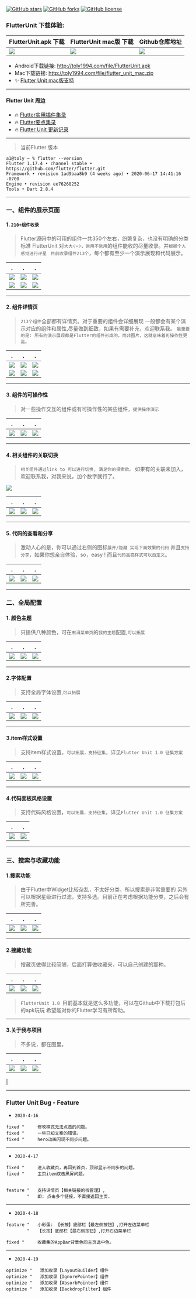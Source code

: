 
[![GitHub stars](https://img.shields.io/github/stars/toly1994328/FlutterUnit)](https://github.com/toly1994328/FlutterUnit/stargazers)
[![GitHub forks](https://img.shields.io/github/forks/toly1994328/FlutterUnit)](https://github.com/toly1994328/FlutterUnit/network)
[![GitHub license](https://img.shields.io/github/license/toly1994328/FlutterUnit)](https://github.com/toly1994328/FlutterUnit/blob/master/LICENSE)

### FlutterUnit 下载体验:



| FlutterUnit.apk 下载  | FlutterUnit mac版 下载 | Github仓库地址 | 
|------|------------|------------|
|![](http://toly1994.com/file/ewm/FlutterUnit.png)|![](http://toly1994.com/file/ewm/FlutterUnitMac.png)| ![](http://toly1994.com/file/ewm/FlutterUnitGithub.png)|   

- Android下载链接: http://toly1994.com/file/FlutterUnit.apk
- Mac下载链接: http://toly1994.com/file/flutter_unit_mac.zip
- ✨ [Flutter Unit mac版支持 ](https://github.com/toly1994328/FlutterUnit/tree/flutter_unit_mac)

---

#### Flutter Unit 周边

- 🔥 [Flutter实用插件集录 ](https://github.com/toly1994328/FlutterUnit/issues/41)
- 🔥 [Flutter要点集录 ](https://github.com/toly1994328/FlutterUnit/labels/point)
- 🔥 [Flutter Unit 更新记录 ](http://king.toly1994.com/FlutterUnit_update.html)

---

> 当前Flutter 版本

```
a1@toly ~ % flutter --version
Flutter 1.17.4 • channel stable • https://github.com/flutter/flutter.git
Framework • revision 1ad9baa8b9 (4 weeks ago) • 2020-06-17 14:41:16 -0700
Engine • revision ee76268252
Tools • Dart 2.8.4
```

---


### 一、组件的展示页面

#### 1. `210+组件收录`

> Flutter源码中的可用的组件一共350个左右，纷繁复杂，也没有明确的分类标准
FlutterUnit 对`大大小小，常用不常用`的组件能收的尽量收录。并`根据个人感觉进行评星 `
`目前收录组件213个`，每个都有至少一个演示展现和代码展示。

| . | . | . |
|------|------------|------------|
| ![](https://user-gold-cdn.xitu.io/2020/4/14/17175af35f63c8fb?w=1080&h=2340&f=jpeg&s=158267)|  ![](https://user-gold-cdn.xitu.io/2020/4/14/17175b0c1c92a004?w=1080&h=2340&f=jpeg&s=161619)|     ![](https://user-gold-cdn.xitu.io/2020/4/14/17175b0a95d5c549?w=1080&h=2340&f=jpeg&s=150406)       |
|  ![](https://user-gold-cdn.xitu.io/2020/4/14/17175af9b09f76f6?w=1080&h=2340&f=jpeg&s=153575)   | ![](https://user-gold-cdn.xitu.io/2020/4/14/17175b0766ed455b?w=1080&h=2340&f=jpeg&s=166128)        |![](https://user-gold-cdn.xitu.io/2020/4/14/17175af6b9523083?w=1080&h=2340&f=jpeg&s=163290)      |


---

#### 2. 组件详情页

> `213个组件`全部都有详情页。对于重要的组件会详细展现
一般都会有某个演示对应的组件和属性,尽量做到细致，如果有需要补充，欢迎联系我。
`最重要的是: 所有的演示展现都是Flutter的组件形成的，而非图片，这就意味着可操作性更高。`

| . | . | . |
|------|------------|------------|
| ![](https://user-gold-cdn.xitu.io/2020/4/14/17175c3f21476fc5?w=1080&h=2340&f=jpeg&s=67728)| ![](https://user-gold-cdn.xitu.io/2020/4/14/17175c44a1cfa94c?w=1080&h=2340&f=jpeg&s=92664)|    ![](https://user-gold-cdn.xitu.io/2020/4/14/17175c4a7cd90126?w=1080&h=2340&f=jpeg&s=114306) |
|  ![](https://user-gold-cdn.xitu.io/2020/4/14/17175c5171d0373f?w=1080&h=2340&f=jpeg&s=159437)  | ![](https://user-gold-cdn.xitu.io/2020/4/14/17175c56ce136676?w=1080&h=2340&f=jpeg&s=87311)       |![](https://user-gold-cdn.xitu.io/2020/4/14/17175c61623c6462?w=1080&h=2340&f=jpeg&s=108215)|





---

#### 3. 组件的可操作性

> 对一些操作交互的组件或有可操作性的某些组件，`提供操作演示`

| . | . | . |
|------|------------|------------|
| ![](https://user-gold-cdn.xitu.io/2020/4/14/17175df98f83e05c?w=362&h=724&f=gif&s=1061771)| ![](https://user-gold-cdn.xitu.io/2020/4/14/17175dcce9022ddc?w=362&h=724&f=gif&s=232124)|   ![](https://user-gold-cdn.xitu.io/2020/4/14/17175de9b348a26a?w=362&h=724&f=gif&s=946647)|

---

#### 4. 相关组件的关联切换
> `相关组件通过link to 可以进行切换, 满足你的探索欲。`
如果有的关联未加入，欢迎联系我，对我来说，加个数字就行了。

![](https://user-gold-cdn.xitu.io/2020/4/14/17175ea0ea610669?w=610&h=226&f=png&s=37961)

| . | . | . |
|------|------------|------------|
|![](https://user-gold-cdn.xitu.io/2020/4/14/17175e8c2a46e1f3?w=362&h=724&f=gif&s=471182)|![](https://user-gold-cdn.xitu.io/2020/4/14/17175e921dfc5c81?w=362&h=724&f=gif&s=658708)|   ![](https://user-gold-cdn.xitu.io/2020/4/14/17175e968c4f68e4?w=362&h=724&f=gif&s=300803)|

---

#### 5. 代码的查看和分享
> 激动人心的是，你可以通过右侧的图标`展开/隐藏 实现下面效果的代码`
并且`支持分享`，如果你想亲自体验，so，easy ! 而且`代码高亮样式可以自定义`。

| . | . | . |
|------|------------|------------|
| ![](https://user-gold-cdn.xitu.io/2020/4/14/171760369b9ae9d6?w=362&h=724&f=gif&s=1207409)| ![](https://user-gold-cdn.xitu.io/2020/4/14/1717603ad9119f2a?w=362&h=724&f=gif&s=1064037)|   ![](https://user-gold-cdn.xitu.io/2020/4/14/1717604b10154271?w=362&h=724&f=gif&s=2849830)|


---


### 二、全局配置

#### 1. 颜色主题
> 只提供八种颜色，可在`右滑菜单页`的`我的主题`配置,`可以拓展`

| . | . | . |
|------|------------|------------|
| ![](https://user-gold-cdn.xitu.io/2020/4/14/171760c51633383d?w=1080&h=2340&f=jpeg&s=94977)| ![](https://user-gold-cdn.xitu.io/2020/4/14/171760cbc7d0ddba?w=1080&h=2340&f=jpeg&s=89001) |    ![](https://user-gold-cdn.xitu.io/2020/4/14/171760b8c24c188f?w=1080&h=2340&f=jpeg&s=168263) |



---


#### 2.字体配置

> 支持全局字体设置,`可以拓展`

| . | . | . |
|------|------------|------------|
| ![](https://user-gold-cdn.xitu.io/2020/4/14/1717615741f8d2e3?w=1080&h=2340&f=png&s=167438)| ![](https://user-gold-cdn.xitu.io/2020/4/14/171761667bbf6051?w=1080&h=2340&f=png&s=808002) |   ![](https://user-gold-cdn.xitu.io/2020/4/14/1717617b8ab59421?w=1080&h=2340&f=png&s=796618)|

---


#### 3.item样式设置

> 支持item样式设置，`可以拓展，支持征集`，详见`Flutter Unit 1.0 征集方案`

| . | . | . |
|------|------------|------------|
|![](https://user-gold-cdn.xitu.io/2020/4/14/1717620037fd9a50?w=1080&h=2340&f=jpeg&s=105051)| ![](https://user-gold-cdn.xitu.io/2020/4/14/1717620161fa89ec?w=1080&h=2340&f=jpeg&s=158327)| ![](https://user-gold-cdn.xitu.io/2020/4/14/171762026eb8656d?w=1080&h=2340&f=jpeg&s=146688)|

---

#### 4.代码面板风格设置

> 支持代码风格设置，`可以拓展，支持征集`，详见`Flutter Unit 1.0 征集方案`

| . | . |
|------|------------|
|![](https://user-gold-cdn.xitu.io/2020/4/14/1717628b5fe1591c?w=1080&h=759&f=png&s=105023)| ![](https://user-gold-cdn.xitu.io/2020/4/14/1717629001ade9b0?w=1080&h=773&f=png&s=102672)|

---



### 三、搜索与收藏功能


#### 1.搜索功能

> 由于Flutter中Widget比较杂乱，不太好分类，所以搜索是非常重要的
另外可以根据星级进行过滤，支持多选。目前正在考虑根据功能分类，之后会有所完善。


| . | . | . |
|------|------------|------------|
| ![](https://user-gold-cdn.xitu.io/2020/4/14/171775fc594e4605?w=1080&h=2340&f=png&s=265281)| ![](https://user-gold-cdn.xitu.io/2020/4/14/171775fd99268a78?w=1080&h=2340&f=png&s=424599)|    ![](https://user-gold-cdn.xitu.io/2020/4/14/171775fefef50fb9?w=1080&h=2340&f=png&s=414437) |

---

#### 2.搜藏功能

> 搜藏页做得比较简陋，后面打算做收藏夹，可以自己创建的那种。

| . | . | . |
|------|------------|------------|
|![](https://user-gold-cdn.xitu.io/2020/4/14/17177668aa7fd135?w=1080&h=2340&f=png&s=640245)|![](https://user-gold-cdn.xitu.io/2020/4/14/17177665c53256b4?w=1080&h=2340&f=png&s=797902)|     ![](https://user-gold-cdn.xitu.io/2020/4/14/1717765ec688731c?w=1080&h=2340&f=png&s=272421)|

> `FlutterUnit 1.0 `目前基本就是这么多功能，可以在Github中下载打包后的apk玩玩
希望能对你的Flutter学习有所帮助。

---

#### 3.关于我与项目
> 不多说，都在图里。

| . | . | . |
|------|------------|------------|
|![](https://user-gold-cdn.xitu.io/2020/4/14/171777c67ed0c205?w=1080&h=2340&f=png&s=1272888)|![](https://user-gold-cdn.xitu.io/2020/4/14/171777c8ccfce16b?w=1080&h=2340&f=png&s=1105006)|     ![](https://user-gold-cdn.xitu.io/2020/4/14/171777caed85b26a?w=1080&h=2340&f=png&s=1190414)
|




---


###  Flutter Unit  Bug - Feature

 - `2020-4-16`

```
fixed "     修改样式无法点击的问题。
fixed "     一些已知文案的错误。
fixed "     hero动画闪现不同步问题。
```

---

 - `2020-4-17`

```
fixed "     进入收藏页，再回到首页，顶部显示不同步的问题。
fixed "     主页item双击黑屏问题。


feature "   支持详情页【相关链接的栈管理】,
        "   即: 点击多个链接，不直接返回主页.
```

---

 - `2020-4-18`

```
feature "   小彩蛋: 【长按】底部栏【最左侧按钮】,打开左边菜单栏
        "   【长按】底部栏【最右侧按钮】,打开右边菜单栏

fixed "     收藏集的AppBar背景色同主页选中色。
```

---


 - `2020-4-19`

```
optimize "   添加收录【LayoutBuilder】组件
optimize "   添加收录【IgnorePointer】组件
optimize "   添加收录【AbsorbPointer】组件
optimize "   添加收录【BackdropFilter】组件
```
